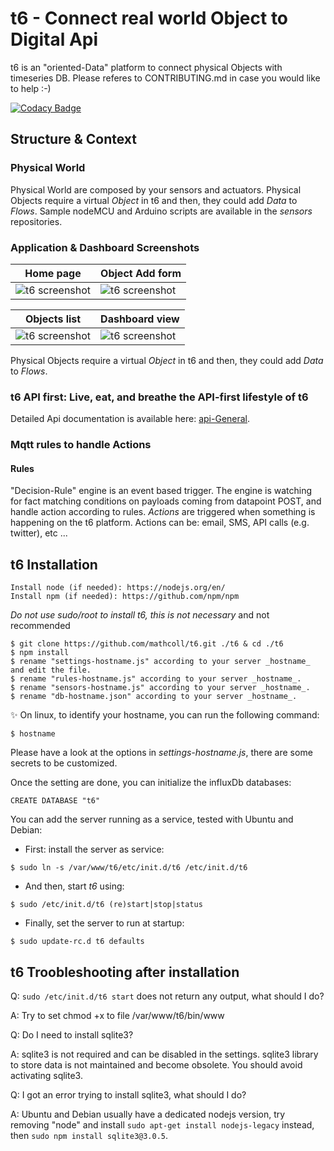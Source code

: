 # t6 - Connect real world Object to Digital Api
t6 is an "oriented-Data" platform to connect physical Objects with timeseries DB.
Please referes to CONTRIBUTING.md in case you would like to help :-)

[![Codacy Badge](https://api.codacy.com/project/badge/Grade/3d45972dd53246f58ba82a6f75483116)](https://www.codacy.com/app/internetcollaboratif/t6?utm_source=github.com&amp;utm_medium=referral&amp;utm_content=mathcoll/t6&amp;utm_campaign=Badge_Grade)

## Structure & Context
### Physical World
Physical World are composed by your sensors and actuators.
Physical Objects require a virtual _Object_ in t6 and then, they could add _Data_ to _Flows_.
Sample nodeMCU and Arduino scripts are available in the _sensors_ repositories.

### Application & Dashboard Screenshots
| Home page | Object Add form |
| --------- | --------------- |
| ![t6 screenshot](https://raw.githubusercontent.com/mathcoll/t6/master/docs/t6-screenshot.png "Home page")  | ![t6 screenshot](https://raw.githubusercontent.com/mathcoll/t6/master/docs/t6-screenshot4.png "Object Add form")  |

| Objects list | Dashboard view |
| ------------ | -------------- |
| ![t6 screenshot](https://raw.githubusercontent.com/mathcoll/t6/master/docs/t6-screenshot2.png "Objects list")  | ![t6 screenshot](https://raw.githubusercontent.com/mathcoll/t6/master/docs/t6-screenshot3.png "Dashboard view")  |

Physical Objects require a virtual _Object_ in t6 and then, they could add _Data_ to _Flows_.

### t6 API first: Live, eat, and breathe the API-first lifestyle of t6
Detailed Api documentation is available here: [api-General](https://api.internetcollaboratif.info/docs/).

### Mqtt rules to handle Actions
#### Rules
"Decision-Rule" engine is an event based trigger. The engine is watching for fact matching conditions on payloads coming from datapoint POST, and handle action  according to rules.
_Actions_ are triggered when something is happening on the t6 platform.
Actions can be: email, SMS, API calls (e.g. twitter), etc ... 

## t6 Installation
```console
Install node (if needed): https://nodejs.org/en/
Install npm (if needed): https://github.com/npm/npm
```

_Do not use sudo/root to install t6, this is not necessary_ and not recommended
```console
$ git clone https://github.com/mathcoll/t6.git ./t6 & cd ./t6
$ npm install
$ rename "settings-hostname.js" according to your server _hostname_ and edit the file.
$ rename "rules-hostname.js" according to your server _hostname_.
$ rename "sensors-hostname.js" according to your server _hostname_.
$ rename "db-hostname.json" according to your server _hostname_.
```
:sparkles: On linux, to identify your hostname, you can run the following command:
```console
$ hostname
```

Please have a look at the options in _settings-hostname.js_, there are some secrets to be customized.

Once the setting are done, you can initialize the influxDb databases:
```console
CREATE DATABASE "t6"
```

You can add the server running as a service, tested with Ubuntu and Debian:
* First: install the server as service:
```console
$ sudo ln -s /var/www/t6/etc/init.d/t6 /etc/init.d/t6
```
* And then, start _t6_ using:
```console
$ sudo /etc/init.d/t6 (re)start|stop|status
```

* Finally, set the server to run at startup: 
```console
$ sudo update-rc.d t6 defaults
```

## t6 Troobleshooting after installation
Q: ```sudo /etc/init.d/t6 start``` does not return any output, what should I do?

A: Try to set chmod +x to file /var/www/t6/bin/www

Q: Do I need to install sqlite3?

A: sqlite3 is not required and can be disabled in the settings. sqlite3 library to store data is not maintained and become obsolete. You should avoid activating sqlite3.

Q: I got an error trying to install sqlite3, what should I do?

A: Ubuntu and Debian usually have a dedicated nodejs version, try removing "node" and install ```sudo apt-get install nodejs-legacy``` instead, then ```sudo npm install sqlite3@3.0.5```.
